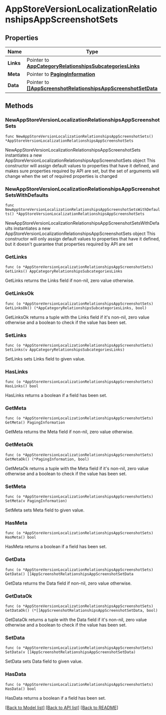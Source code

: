 # AppStoreVersionLocalizationRelationshipsAppScreenshotSets

## Properties

Name | Type | Description | Notes
------------ | ------------- | ------------- | -------------
**Links** | Pointer to [**AppCategoryRelationshipsSubcategoriesLinks**](AppCategory_relationships_subcategories_links.md) |  | [optional] 
**Meta** | Pointer to [**PagingInformation**](PagingInformation.md) |  | [optional] 
**Data** | Pointer to [**[]AppScreenshotRelationshipsAppScreenshotSetData**](AppScreenshotRelationshipsAppScreenshotSetData.md) |  | [optional] 

## Methods

### NewAppStoreVersionLocalizationRelationshipsAppScreenshotSets

`func NewAppStoreVersionLocalizationRelationshipsAppScreenshotSets() *AppStoreVersionLocalizationRelationshipsAppScreenshotSets`

NewAppStoreVersionLocalizationRelationshipsAppScreenshotSets instantiates a new AppStoreVersionLocalizationRelationshipsAppScreenshotSets object
This constructor will assign default values to properties that have it defined,
and makes sure properties required by API are set, but the set of arguments
will change when the set of required properties is changed

### NewAppStoreVersionLocalizationRelationshipsAppScreenshotSetsWithDefaults

`func NewAppStoreVersionLocalizationRelationshipsAppScreenshotSetsWithDefaults() *AppStoreVersionLocalizationRelationshipsAppScreenshotSets`

NewAppStoreVersionLocalizationRelationshipsAppScreenshotSetsWithDefaults instantiates a new AppStoreVersionLocalizationRelationshipsAppScreenshotSets object
This constructor will only assign default values to properties that have it defined,
but it doesn't guarantee that properties required by API are set

### GetLinks

`func (o *AppStoreVersionLocalizationRelationshipsAppScreenshotSets) GetLinks() AppCategoryRelationshipsSubcategoriesLinks`

GetLinks returns the Links field if non-nil, zero value otherwise.

### GetLinksOk

`func (o *AppStoreVersionLocalizationRelationshipsAppScreenshotSets) GetLinksOk() (*AppCategoryRelationshipsSubcategoriesLinks, bool)`

GetLinksOk returns a tuple with the Links field if it's non-nil, zero value otherwise
and a boolean to check if the value has been set.

### SetLinks

`func (o *AppStoreVersionLocalizationRelationshipsAppScreenshotSets) SetLinks(v AppCategoryRelationshipsSubcategoriesLinks)`

SetLinks sets Links field to given value.

### HasLinks

`func (o *AppStoreVersionLocalizationRelationshipsAppScreenshotSets) HasLinks() bool`

HasLinks returns a boolean if a field has been set.

### GetMeta

`func (o *AppStoreVersionLocalizationRelationshipsAppScreenshotSets) GetMeta() PagingInformation`

GetMeta returns the Meta field if non-nil, zero value otherwise.

### GetMetaOk

`func (o *AppStoreVersionLocalizationRelationshipsAppScreenshotSets) GetMetaOk() (*PagingInformation, bool)`

GetMetaOk returns a tuple with the Meta field if it's non-nil, zero value otherwise
and a boolean to check if the value has been set.

### SetMeta

`func (o *AppStoreVersionLocalizationRelationshipsAppScreenshotSets) SetMeta(v PagingInformation)`

SetMeta sets Meta field to given value.

### HasMeta

`func (o *AppStoreVersionLocalizationRelationshipsAppScreenshotSets) HasMeta() bool`

HasMeta returns a boolean if a field has been set.

### GetData

`func (o *AppStoreVersionLocalizationRelationshipsAppScreenshotSets) GetData() []AppScreenshotRelationshipsAppScreenshotSetData`

GetData returns the Data field if non-nil, zero value otherwise.

### GetDataOk

`func (o *AppStoreVersionLocalizationRelationshipsAppScreenshotSets) GetDataOk() (*[]AppScreenshotRelationshipsAppScreenshotSetData, bool)`

GetDataOk returns a tuple with the Data field if it's non-nil, zero value otherwise
and a boolean to check if the value has been set.

### SetData

`func (o *AppStoreVersionLocalizationRelationshipsAppScreenshotSets) SetData(v []AppScreenshotRelationshipsAppScreenshotSetData)`

SetData sets Data field to given value.

### HasData

`func (o *AppStoreVersionLocalizationRelationshipsAppScreenshotSets) HasData() bool`

HasData returns a boolean if a field has been set.


[[Back to Model list]](../README.md#documentation-for-models) [[Back to API list]](../README.md#documentation-for-api-endpoints) [[Back to README]](../README.md)


